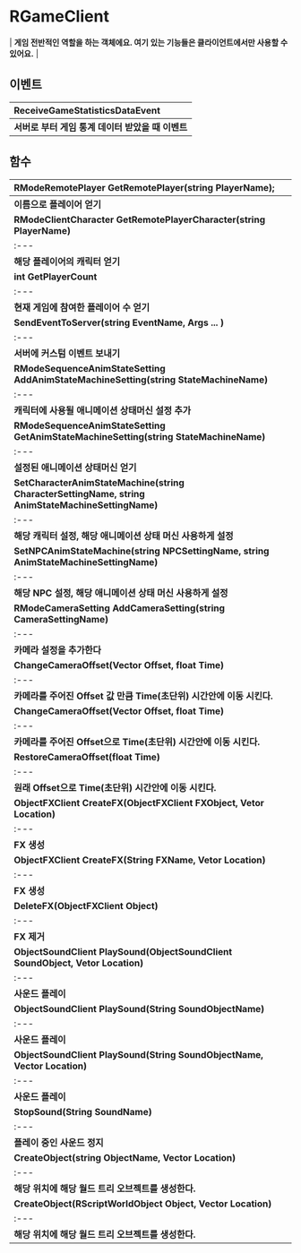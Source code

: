 # **RGameClient**

| **게임 전반적인 역할을 하는 객체에요. 여기 있는 기능들은 클라이언트에서만 사용할 수 있어요.** |
## **이벤트**

| **ReceiveGameStatisticsDataEvent** |
| :--- |
| **서버로 부터 게임 통계 데이터 받았을 때 이벤트** |
## **함수**

| **RModeRemotePlayer GetRemotePlayer(string PlayerName);** |
| :--- |
| **이름으로 플레이어 얻기** |
| **RModeClientCharacter GetRemotePlayerCharacter(string PlayerName)** |
| :--- |
| **해당 플레이어의 캐릭터 얻기** |
| **int GetPlayerCount** |
| :--- |
| **현재 게임에 참여한 플레이어 수 얻기** |
| **SendEventToServer(string EventName, Args ... )** |
| :--- |
| **서버에 커스텀 이벤트 보내기** |
| **RModeSequenceAnimStateSetting AddAnimStateMachineSetting(string StateMachineName)** |
| :--- |
| **캐릭터에 사용될 애니메이션 상태머신 설정 추가** |
| **RModeSequenceAnimStateSetting GetAnimStateMachineSetting(string StateMachineName)** |
| :--- |
| **설정된 애니메이션 상태머신 얻기** |
| **SetCharacterAnimStateMachine(string CharacterSettingName, string AnimStateMachineSettingName)** |
| :--- |
| **해당 캐릭터 설정, 해당 애니메이션 상태 머신 사용하게 설정** |
| **SetNPCAnimStateMachine(string NPCSettingName, string AnimStateMachineSettingName)** |
| :--- |
| **해당 NPC 설정, 해당 애니메이션 상태 머신 사용하게 설정** |
| **RModeCameraSetting AddCameraSetting(string CameraSettingName)** |
| :--- |
| **카메라 설정을 추가한다** |
| **ChangeCameraOffset(Vector Offset, float Time)** |
| :--- |
| **카메라를 주어진 Offset 값 만큼 Time(초단위) 시간안에 이동 시킨다.** |
| **ChangeCameraOffset(Vector Offset, float Time)** |
| :--- |
| **카메라를 주어진 Offset으로 Time(초단위) 시간안에 이동 시킨다.** |
| **RestoreCameraOffset(float Time)** |
| :--- |
| **원래 Offset으로 Time(초단위) 시간안에 이동 시킨다.** |
| **ObjectFXClient CreateFX(ObjectFXClient FXObject, Vetor Location)** |
| :--- |
| **FX 생성** |
| **ObjectFXClient CreateFX(String FXName, Vetor Location)** |
| :--- |
| **FX 생성** |
| **DeleteFX(ObjectFXClient Object)** |
| :--- |
| **FX 제거** |
| **ObjectSoundClient PlaySound(ObjectSoundClient SoundObject, Vetor Location)** |
| :--- |
| **사운드 플레이** |
| **ObjectSoundClient PlaySound(String SoundObjectName)** |
| :--- |
| **사운드 플레이** |
| **ObjectSoundClient PlaySound(String SoundObjectName, Vector Location)** |
| :--- |
| **사운드 플레이** |
| **StopSound(String SoundName)** |
| :--- |
| **플레이 중인 사운드 정지** |
| **CreateObject(string ObjectName, Vector Location)** |
| :--- |
| **해당 위치에 해당 월드 트리 오브젝트를 생성한다.** |
| **CreateObject(RScriptWorldObject Object, Vector Location)** |
| :--- |
| **해당 위치에 해당 월드 트리 오브젝트를 생성한다.** |
